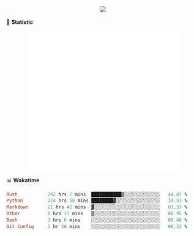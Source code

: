 <!-- https://github.com/DenverCoder1/readme-typing-svg -->
<p align="center">
<img src="https://readme-typing-svg.demolab.com?font=Orbitron&size=25&pause=1000&center=true&vCenter=true&random=false&width=600&lines=Welcome+to+my+GitHub+profile+page!" />


🌟 **Statistic**

<p align="center">
  <img width="400" align="top" src="https://github.com/fllesser/fllesser/blob/main/left.svg" />
  <img width="400" align="top" src="https://github.com/fllesser/fllesser/blob/main/right.svg" />
</p>


📊 **Wakatime**

<!--START_SECTION:waka-->

```ruby
Rust           292 hrs 7 mins  ███████████▒░░░░░░░░░░░░░   44.87 %
Python         224 hrs 50 mins ████████▓░░░░░░░░░░░░░░░░   34.53 %
Markdown       21 hrs 42 mins  ▓░░░░░░░░░░░░░░░░░░░░░░░░   03.33 %
Other          6 hrs 11 mins   ▒░░░░░░░░░░░░░░░░░░░░░░░░   00.95 %
Bash           3 hrs 6 mins    ░░░░░░░░░░░░░░░░░░░░░░░░░   00.48 %
Git Config     1 hr 26 mins    ░░░░░░░░░░░░░░░░░░░░░░░░░   00.22 %
```

<!--END_SECTION:waka-->

